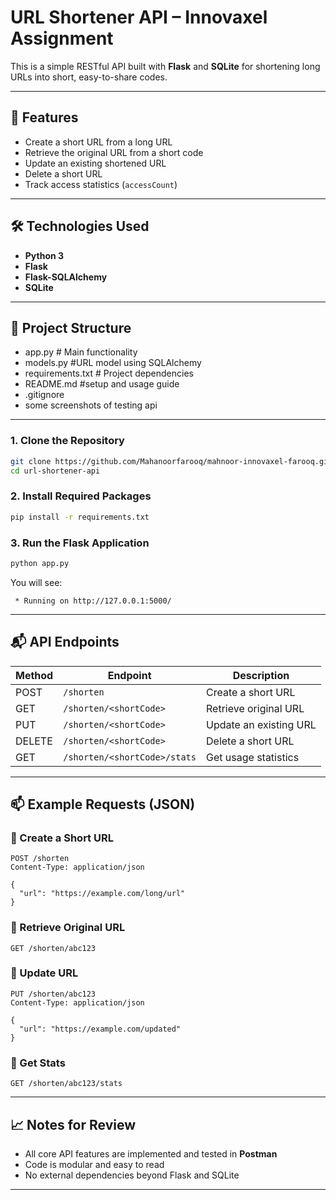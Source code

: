 # URL Shortener API – Innovaxel Assignment

This is a simple RESTful API built with **Flask** and **SQLite** for shortening long URLs into short, easy-to-share codes.

---

## 🚀 Features

- Create a short URL from a long URL
- Retrieve the original URL from a short code
- Update an existing shortened URL
- Delete a short URL
- Track access statistics (`accessCount`)

---

## 🛠️ Technologies Used

- **Python 3**
- **Flask** 
- **Flask-SQLAlchemy** 
- **SQLite** 

---

## 📂 Project Structure

- app.py # Main functionality
- models.py #URL model using SQLAlchemy
- requirements.txt # Project dependencies
- README.md #setup and usage guide
- .gitignore
- some screenshots of testing api
---


### 1. Clone the Repository

```bash
git clone https://github.com/Mahanoorfarooq/mahnoor-innovaxel-farooq.git
cd url-shortener-api
````


### 2. Install Required Packages

```bash
pip install -r requirements.txt
```

### 3. Run the Flask Application

```bash
python app.py
```

You will see:

```
 * Running on http://127.0.0.1:5000/
```

---

## 📬 API Endpoints

| Method | Endpoint                     | Description            |
| ------ | ---------------------------- | ---------------------- |
| POST   | `/shorten`                   | Create a short URL     |
| GET    | `/shorten/<shortCode>`       | Retrieve original URL  |
| PUT    | `/shorten/<shortCode>`       | Update an existing URL |
| DELETE | `/shorten/<shortCode>`       | Delete a short URL     |
| GET    | `/shorten/<shortCode>/stats` | Get usage statistics   |

---

## 📫 Example Requests (JSON)

### 🔹 Create a Short URL

```http
POST /shorten
Content-Type: application/json

{
  "url": "https://example.com/long/url"
}
```

### 🔹 Retrieve Original URL

```http
GET /shorten/abc123
```

### 🔹 Update URL

```http
PUT /shorten/abc123
Content-Type: application/json

{
  "url": "https://example.com/updated"
}
```

### 🔹 Get Stats

```http
GET /shorten/abc123/stats
```

---

## 📈 Notes for Review

* All core API features are implemented and tested in **Postman**
* Code is modular and easy to read
* No external dependencies beyond Flask and SQLite

---



